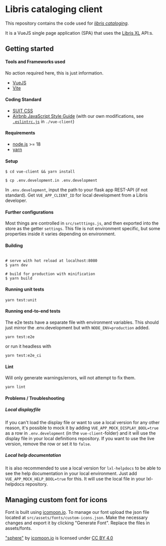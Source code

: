 # Libris cataloging client
This repository contains the code used for [*libris cataloging*](https://libris.kb.se/katalogisering).

It is a VueJS single page application (SPA) that uses the [Libris XL](https://github.com/libris/librisxl) API:s.

## Getting started

#### Tools and Frameworks used

No action required here, this is just information.
* [VueJS](https://vuejs.org/)
* [Vite](https://vitejs.dev/)

#### Coding Standard
* [SUIT CSS](https://suitcss.github.io/)
* [Airbnb JavaScript Style Guide](https://github.com/airbnb/javascript/) (with our own modifications, see [`.eslintrc.js`](/vue-client/.eslintrc.js) in `./vue-client`)

#### Requirements
* [node.js](http://nodejs.org/) >= 18
* [yarn](https://yarnpkg.com/en/docs/install)

#### Setup

    $ cd vue-client && yarn install

    $ cp .env.development.in .env.development

In `.env.development`, input the path to your flask app REST-API (if not standard). Get `VUE_APP_CLIENT_ID` for local development from a Libris developer.

#### Further configurations

Most things are controlled in `src/setttings.js`, and then exported into the store as the getter `settings`. This file is not environment specific, but some properties inside it varies depending on environment.

#### Building

```

# serve with hot reload at localhost:8080
$ yarn dev

# build for production with minification
$ yarn build

```

#### Running unit tests
```
yarn test:unit
```

#### Running end-to-end tests

The e2e tests have a separate file with environment variables. This should just mirror the .env.development but with `NODE_ENV=production` added.

```
yarn test:e2e
```

or run it headless with

```
yarn test:e2e_ci
```

#### Lint

Will only generate warnings/errors, will not attempt to fix them.

```
yarn lint
```

#### Problems / Troubleshooting

##### Local displayfile

If you can't load the display file or want to use a local version for any other reason, it's possible to mock it by adding `VUE_APP_MOCK_DISPLAY_BOOL=true` as a row in `.env.development` (in the `vue-client`-folder) and it will use the display file in your local definitions repository. If you want to use the live version, remove the row or set it to `false`.

##### Local help documentation

It is also recommended to use a local version for `lxl-helpdocs` to be able to see the help documentation in your local environment. Just add `VUE_APP_MOCK_HELP_BOOL=true` for this. It will use the local file in your lxl-helpdocs repository.

## Managing custom font for icons
Font is built using [icomoon.io](https://icomoon.io/). To manage our font upload the json file located at 
`src/assets/fonts/custom-icons.json`. Make the necessary changes and export it by clicking "Generate Font". 
Replace the files in assets/fonts.

["sphere"](https://github.com/Keyamoon/IcoMoon-Free/blob/master/SVG/202-sphere.svg) by [icomoon.io](https://icomoon.io) is licensed under [CC BY 4.0](https://creativecommons.org/licenses/by/4.0/)

